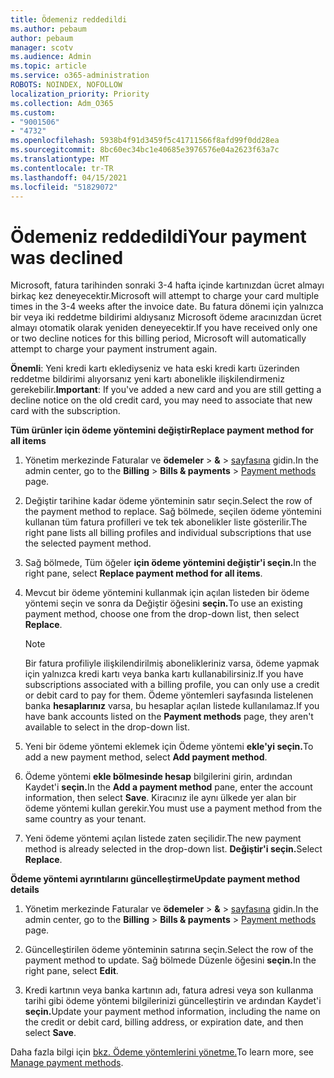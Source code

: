 ```yaml
---
title: Ödemeniz reddedildi
ms.author: pebaum
author: pebaum
manager: scotv
ms.audience: Admin
ms.topic: article
ms.service: o365-administration
ROBOTS: NOINDEX, NOFOLLOW
localization_priority: Priority
ms.collection: Adm_O365
ms.custom:
- "9001506"
- "4732"
ms.openlocfilehash: 5938b4f91d3459f5c41711566f8afd99f0dd28ea
ms.sourcegitcommit: 8bc60ec34bc1e40685e3976576e04a2623f63a7c
ms.translationtype: MT
ms.contentlocale: tr-TR
ms.lasthandoff: 04/15/2021
ms.locfileid: "51829072"
---
```

# <a name="your-payment-was-declined"></a><span data-ttu-id="67aef-102">Ödemeniz reddedildi</span><span class="sxs-lookup"><span data-stu-id="67aef-102">Your payment was declined</span></span>

<span data-ttu-id="67aef-103">Microsoft, fatura tarihinden sonraki 3-4 hafta içinde kartınızdan ücret almayı birkaç kez deneyecektir.</span><span class="sxs-lookup"><span data-stu-id="67aef-103">Microsoft will attempt to charge your card multiple times in the 3-4 weeks after the invoice date.</span></span>  <span data-ttu-id="67aef-104">Bu fatura dönemi için yalnızca bir veya iki reddetme bildirimi aldıysanız Microsoft ödeme aracınızdan ücret almayı otomatik olarak yeniden deneyecektir.</span><span class="sxs-lookup"><span data-stu-id="67aef-104">If you have received only one or two decline notices for this billing period, Microsoft will automatically attempt to charge your payment instrument again.</span></span>  

<span data-ttu-id="67aef-105">**Önemli**: Yeni kredi kartı eklediyseniz ve hata eski kredi kartı üzerinden reddetme bildirimi alıyorsanız yeni kartı abonelikle ilişkilendirmeniz gerekebilir.</span><span class="sxs-lookup"><span data-stu-id="67aef-105">**Important**: If you've added a new card and you are still getting a decline notice on the old credit card, you may need to associate that new card with the subscription.</span></span>

<span data-ttu-id="67aef-106">**Tüm ürünler için ödeme yöntemini değiştir**</span><span class="sxs-lookup"><span data-stu-id="67aef-106">**Replace payment method for all items**</span></span>

1. <span data-ttu-id="67aef-107">Yönetim merkezinde Faturalar ve **ödemeler**  >  **&**  >  [sayfasına](https://go.microsoft.com/fwlink/p/?linkid=2018806) gidin.</span><span class="sxs-lookup"><span data-stu-id="67aef-107">In the admin center, go to the **Billing** > **Bills & payments** > [Payment methods](https://go.microsoft.com/fwlink/p/?linkid=2018806) page.</span></span>

2. <span data-ttu-id="67aef-108">Değiştir tarihine kadar ödeme yönteminin satır seçin.</span><span class="sxs-lookup"><span data-stu-id="67aef-108">Select the row of the payment method to replace.</span></span> <span data-ttu-id="67aef-109">Sağ bölmede, seçilen ödeme yöntemini kullanan tüm fatura profilleri ve tek tek abonelikler liste gösterilir.</span><span class="sxs-lookup"><span data-stu-id="67aef-109">The right pane lists all billing profiles and individual subscriptions that use the selected payment method.</span></span>

3. <span data-ttu-id="67aef-110">Sağ bölmede, Tüm öğeler **için ödeme yöntemini değiştir'i seçin.**</span><span class="sxs-lookup"><span data-stu-id="67aef-110">In the right pane, select **Replace payment method for all items**.</span></span>

4. <span data-ttu-id="67aef-111">Mevcut bir ödeme yöntemini kullanmak için açılan listeden bir ödeme yöntemi seçin ve sonra da Değiştir öğesini **seçin.**</span><span class="sxs-lookup"><span data-stu-id="67aef-111">To use an existing payment method, choose one from the drop-down list, then select **Replace**.</span></span>

    > [!NOTE]
    > <span data-ttu-id="67aef-112">Bir fatura profiliyle ilişkilendirilmiş abonelikleriniz varsa, ödeme yapmak için yalnızca kredi kartı veya banka kartı kullanabilirsiniz.</span><span class="sxs-lookup"><span data-stu-id="67aef-112">If you have subscriptions associated with a billing profile, you can only use a credit or debit card to pay for them.</span></span> <span data-ttu-id="67aef-113">Ödeme yöntemleri sayfasında listelenen banka **hesaplarınız** varsa, bu hesaplar açılan listede kullanılamaz.</span><span class="sxs-lookup"><span data-stu-id="67aef-113">If you have bank accounts listed on the **Payment methods** page, they aren't available to select in the drop-down list.</span></span>

5. <span data-ttu-id="67aef-114">Yeni bir ödeme yöntemi eklemek için Ödeme yöntemi **ekle'yi seçin.**</span><span class="sxs-lookup"><span data-stu-id="67aef-114">To add a new payment method, select **Add payment method**.</span></span>

6. <span data-ttu-id="67aef-115">Ödeme yöntemi **ekle bölmesinde hesap** bilgilerini girin, ardından Kaydet'i **seçin.**</span><span class="sxs-lookup"><span data-stu-id="67aef-115">In the **Add a payment method** pane, enter the account information, then select **Save**.</span></span> <span data-ttu-id="67aef-116">Kiracınız ile aynı ülkede yer alan bir ödeme yöntemi kullan gerekir.</span><span class="sxs-lookup"><span data-stu-id="67aef-116">You must use a payment method from the same country as your tenant.</span></span>

7. <span data-ttu-id="67aef-117">Yeni ödeme yöntemi açılan listede zaten seçilidir.</span><span class="sxs-lookup"><span data-stu-id="67aef-117">The new payment method is already selected in the drop-down list.</span></span> <span data-ttu-id="67aef-118">**Değiştir'i seçin.**</span><span class="sxs-lookup"><span data-stu-id="67aef-118">Select **Replace**.</span></span>

<span data-ttu-id="67aef-119">**Ödeme yöntemi ayrıntılarını güncelleştirme**</span><span class="sxs-lookup"><span data-stu-id="67aef-119">**Update payment method details**</span></span>

1. <span data-ttu-id="67aef-120">Yönetim merkezinde Faturalar ve **ödemeler**  >  **&**  >  [sayfasına](https://go.microsoft.com/fwlink/p/?linkid=2018806) gidin.</span><span class="sxs-lookup"><span data-stu-id="67aef-120">In the admin center, go to the **Billing** > **Bills & payments** > [Payment methods](https://go.microsoft.com/fwlink/p/?linkid=2018806) page.</span></span>

2. <span data-ttu-id="67aef-121">Güncelleştirilen ödeme yönteminin satırına seçin.</span><span class="sxs-lookup"><span data-stu-id="67aef-121">Select the row of the payment method to update.</span></span> <span data-ttu-id="67aef-122">Sağ bölmede Düzenle öğesini **seçin.**</span><span class="sxs-lookup"><span data-stu-id="67aef-122">In the right pane, select **Edit**.</span></span>

3. <span data-ttu-id="67aef-123">Kredi kartının veya banka kartının adı, fatura adresi veya son kullanma tarihi gibi ödeme yöntemi bilgilerinizi güncelleştirin ve ardından Kaydet'i **seçin.**</span><span class="sxs-lookup"><span data-stu-id="67aef-123">Update your payment method information, including the name on the credit or debit card, billing address, or expiration date, and then select **Save**.</span></span>

<span data-ttu-id="67aef-124">Daha fazla bilgi için [bkz. Ödeme yöntemlerini yönetme.](https://docs.microsoft.com/microsoft-365/commerce/billing-and-payments/manage-payment-methods)</span><span class="sxs-lookup"><span data-stu-id="67aef-124">To learn more, see [Manage payment methods](https://docs.microsoft.com/microsoft-365/commerce/billing-and-payments/manage-payment-methods).</span></span>